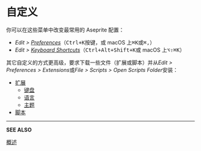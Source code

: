 # 自定义

你可以在这些菜单中改变最常用的 Aseprite 配置：

- _Edit > [Preferences](preferences.md)_（<kbd>Ctrl+K</kbd>按键，或 macOS 上<kbd>⌘K</kbd>或<kbd>⌘,</kbd>）
- _Edit > [Keyboard Shortcuts](keyboard-shortcuts.md)_（<kbd>Ctrl+Alt+Shift+K</kbd>或 macOS 上<kbd>⌥⇧⌘K</kbd>）

其它自定义的方式更高级，要求下载一些文件（扩展或脚本）并从*Edit > Preferences > Extensions*或*File > Scripts > Open Scripts Folder*安装：

- [扩展](extensions.md)
  - [键盘](extensions/keys.md)
  - [语言](extensions/languages.md)
  - [主题](extensions/themes.md)
- [脚本](scripting.md)

---

**SEE ALSO**

[概述](overview.md)
